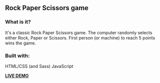 ## Rock Paper Scissors game

### What is it?

It's a classic Rock Paper Scissors game. The computer randomly selects either Rock, Paper or Scissors. First person (or machine) to reach 5 points wins the game. 

### Built with:

HTML/CSS (and Sass)
JavaScript

**[LIVE DEMO](https://cedvid.github.io/rockpaperscissors/)**
